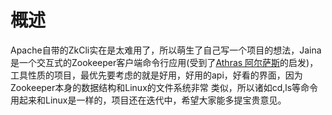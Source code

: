 概述
========================
Apache自带的ZkCli实在是太难用了，所以萌生了自己写一个项目的想法，Jaina是一个交互式的Zookeeper客户端命令行应用(受到了[Athras 阿尔萨斯](https://arthas.gitee.io/)的启发)，
工具性质的项目，最优先要考虑的就是好用，好用的api，好看的界面，因为Zookeeper本身的数据结构和Linux的文件系统非常
类似，所以诸如cd,ls等命令用起来和Linux是一样的，项目还在迭代中，希望大家能多提宝贵意见。